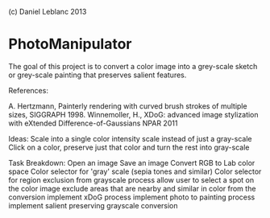 (c) Daniel Leblanc 2013

PhotoManipulator
================

The goal of this project is to convert a color image into a grey-scale sketch or grey-scale painting that preserves salient features.

References:

A. Hertzmann, Painterly rendering with curved brush strokes of multiple sizes, SIGGRAPH 1998.
Winnemoller, H., XDoG: advanced image stylization with eXtended Difference-of-Gaussians NPAR 2011

Ideas:
    Scale into a single color intensity scale instead of just a gray-scale
    Click on a color, preserve just that color and turn the rest into gray-scale
    
Task Breakdown:
    Open an image
    Save an image
    Convert RGB to Lab color space
    Color selector for 'gray' scale (sepia tones and similar)
    Color selector for region exclusion from grayscale process
        allow user to select a spot on the color image
        exclude areas that are nearby and similar in color from the conversion
    implement xDoG process
    implement photo to painting process
    implement salient preserving grayscale conversion
    